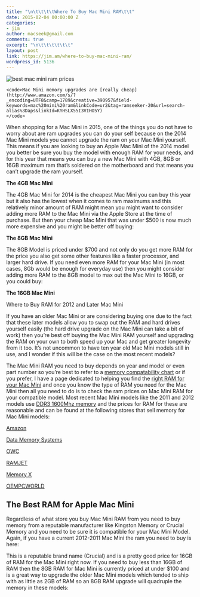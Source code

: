 ```yaml
---
title: "\n\t\t\t\tWhere To Buy Mac Mini RAM\t\t"
date: 2015-02-04 00:00:00 Z
categories:
- jim
author: macseek@gmail.com
comments: true
excerpt: "\n\t\t\t\t\t\t"
layout: post
link: https://jim.am/where-to-buy-mac-mini-ram/
wordpress_id: 5136
---
```


![best mac mini ram prices](http://www.jim.am/wp-content/uploads/2013/09/Screen-Shot-2014-02-05-at-3.57.53-PM-300x183.png)









    
    <code>Mac Mini memory upgrades are [really cheap](http://www.amazon.com/s/?_encoding=UTF8&camp=1789&creative=390957&field-keywords=mac%20mini%20ram&linkCode=ur2&tag=ramseeker-20&url=search-alias%3Daps&linkId=KYHSLX55I3VIHO5Y)
    </code>










When shopping for a Mac Mini in 2015, one of the things you do not have to worry about are ram upgrades you can do your self because on the 2014 Mac Mini models you cannot upgrade the ram on your Mac Mini yourself. This means if you are looking to buy an Apple Mac Mini of the 2014 model you better be sure you buy the model with enough RAM for your needs, and for this year that means you can buy a new Mac Mini with 4GB, 8GB or 16GB maximum ram that’s soldered on the motherboard and that means you can’t upgrade the ram yourself.







**The 4GB Mac Mini**




The 4GB Mac Mini for 2014 is the cheapest Mac Mini you can buy this year but it also has the lowest when it comes to ram maximums and this relatively minor amount of RAM might mean you might want to consider adding more RAM to the Mac Mini via the Apple Store at the time of purchase. But then your cheap Mac Mini that was under $500 is now much more expensive and you might be better off buying:




**The 8GB Mac Mini**




The 8GB Model is priced under $700 and not only do you get more RAM for the price you also get some other features like a faster processor, and larger hard drive. If you need even more RAM for your Mac Mini (in most cases, 8Gb would be enough for everyday use) then you might consider adding more RAM to the 8GB model to max out the Mac Mini to 16GB, or you could buy:




**The 16GB Mac Mini**




Where to Buy RAM for 2012 and Later Mac Mini




If you have an older Mac Mini or are considering buying one due to the fact that these later models allow you to swap out the RAM and hard drives yourself easily (the hard drive upgrade on the Mac Mini can take a bit of work) then you’re best off buying the Mac Mini RAM yourself and upgrading the RAM on your own to both speed up your Mac and get greater longevity from it too. It’s not uncommon to have ten year old Mac Mini models still in use, and I wonder if this will be the case on the most recent models?




The Mac Mini RAM you need to buy depends on year and model or even part number so you’re best to refer to a [memory compatability chart](http://www.jim.am/2012/05/who-has-the-best-memory-finder/) or if you prefer, I have a page dedicated to helping you find the [right RAM for your Mac Mini](http://www.jim.am/2014/10/mac-mini-memory-upgrade-prices/) and once you know the type of RAM you need for the Mac Mini then all you need to do is to check the ram prices on Mac Mini RAM for your compatible model. Most recent Mac Mini models like the 2011 and 2012 models use [DDR3 1600Mhz memory](http://www.jim.am/2014/10/mac-mini-memory-upgrade-prices/#ddr3-1600-mhz-memory-upgrade-prices) and the prices for RAM for these are reasonable and can be found at the following stores that sell memory for Mac Mini models:




[Amazon](http://www.amazon.com/?_encoding=UTF8&tag=ramseeker-20&linkCode=ur2&camp=1789&creative=390957)




[Data Memory Systems](http://www.datamem.com)




[OWC](http://www.macsales.com)




[RAMJET](http://www.ramjet.com)




[Memory X](http://www.memoryx.net)




[OEMPCWORLD](http://www.oempcworld.com)




## The Best RAM for Apple Mac Mini




Regardless of what store you buy Mac Mini RAM from you need to buy memory from a reputable manufacturer like Kingston Memory or Crucial Memory and you need to be sure it is compatible for your Mac Mini Model. Again, if you have a current 2012-2011 Mac Mini the ram you need to buy is here:




This is a reputable brand name (Crucial) and is a pretty good price for 16GB of RAM for the Mac Mini right now. If you need to buy less than 16GB of RAM then the 8GB RAM for Mac Mini is currently priced at under $100 and is a great way to upgrade the older Mac Mini models which tended to ship with as little as 2GB of RAM so an 8GB RAM upgrade will quadruple the memory in these models:




 


		
